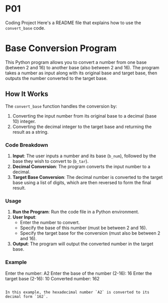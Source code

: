 # P01
Coding Project
Here's a README file that explains how to use the `convert_base` code.


# Base Conversion Program

This Python program allows you to convert a number from one base (between 2 and 16) to another base (also between 2 and 16). The program takes a number as input along with its original base and target base, then outputs the number converted to the target base.

## How It Works

The `convert_base` function handles the conversion by:
1. Converting the input number from its original base to a decimal (base 10) integer.
2. Converting the decimal integer to the target base and returning the result as a string.

### Code Breakdown
1. **Input**: The user inputs a number and its base (`b_num`), followed by the base they wish to convert to (`b_tar`).
2. **Decimal Conversion**: The program converts the input number to a decimal.
3. **Target Base Conversion**: The decimal number is converted to the target base using a list of digits, which are then reversed to form the final result.

### Usage

1. **Run the Program**: Run the code file in a Python environment.
2. **User Input**:
   - Enter the number to convert.
   - Specify the base of this number (must be between 2 and 16).
   - Specify the target base for the conversion (must also be between 2 and 16).
3. **Output**: The program will output the converted number in the target base.

### Example


Enter the number: A2
Enter the base of the number (2-16): 16
Enter the target base (2-16): 10
Converted number: 162
```

In this example, the hexadecimal number `A2` is converted to its decimal form `162`.

